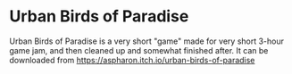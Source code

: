 ﻿# Urban Birds of Paradise

Urban Birds of Paradise is a very short "game" made for very short 3-hour game jam, and then cleaned up and somewhat finished after. It can be downloaded from https://aspharon.itch.io/urban-birds-of-paradise
